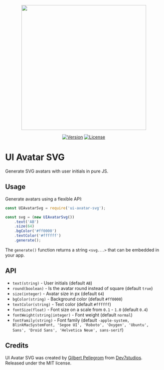 <p align="center"><img src="https://user-images.githubusercontent.com/203882/104310672-fc204680-54cb-11eb-80f7-44ea848422de.png" width="400" style="max-width:100%;"></p>

<p align="center">
<a href="https://www.npmjs.com/package/ui-avatar-svg"><img src="https://img.shields.io/npm/v/ui-avatar-svg.svg" alt="Version"></a>
<a href="https://github.com/gilbitron/ui-avatar-svg"><img src="https://img.shields.io/github/license/gilbitron/ui-avatar-svg.svg" alt="License"></a>
</p>

# UI Avatar SVG

Generate SVG avatars with user initials in pure JS.

## Usage

Generate avatars using a flexible API:

```js
const UIAvatarSvg = require('ui-avatar-svg');

const svg = (new UIAvatarSvg())
    .text('AB')
    .size(64)
    .bgColor('#ff0000')
    .textColor('#ffffff')
    .generate();
```

The `generate()` function returns a string `<svg...>` that can be embedded in your app.

## API

* `text(string)` - User initials (default `AB`)
* `round(boolean)` - Is the avatar round instead of square (default `true`)
* `size(integer)` - Avatar size in px (default `64`)
* `bgColor(string)` - Background color (default `#ff0000`)
* `textColor(string)` - Text color (default `#ffffff`)
* `fontSize(float)` - Font size on a scale from `0.1` - `1.0` (default `0.4`)
* `fontWeight(string|integer)` - Font weight (default `normal`)
* `fontFamily(string)` - Font family (default `-apple-system, BlinkMacSystemFont, 'Segoe UI', 'Roboto', 'Oxygen', 'Ubuntu', Sans', 'Droid Sans', 'Helvetica Neue', sans-serif`)

## Credits

UI Avatar SVG was created by [Gilbert Pellegrom](https://gilbitron.me) from [Dev7studios](https://dev7studios.co). Released under the MIT license.
